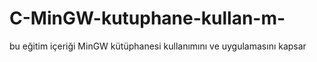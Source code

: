 # C-MinGW-kutuphane-kullan-m-
bu eğitim içeriği MinGW kütüphanesi kullanımını ve uygulamasını kapsar

